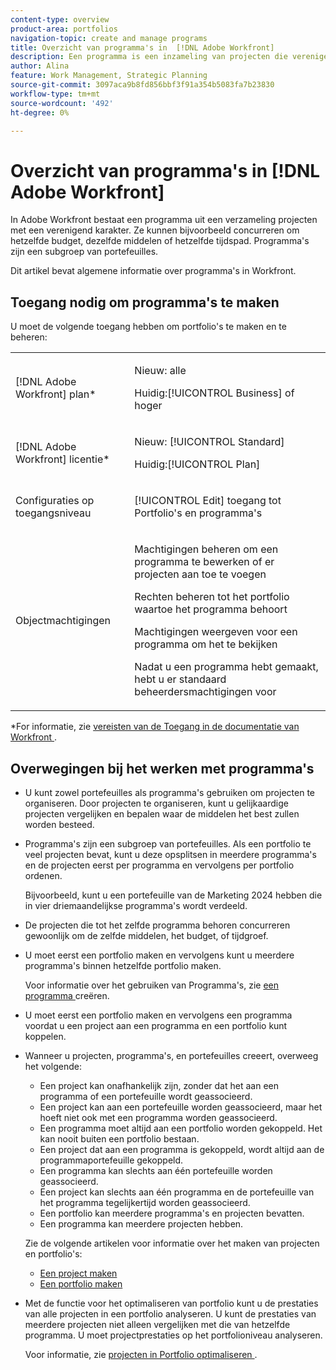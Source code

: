 ```yaml
---
content-type: overview
product-area: portfolios
navigation-topic: create and manage programs
title: Overzicht van programma's in  [!DNL Adobe Workfront]
description: Een programma is een inzameling van projecten die verenigende kenmerken hebben. Deze projecten concurreren doorgaans met dezelfde middelen, hetzelfde budget of dezelfde tijd. Programma's zijn een subgroep van portefeuilles. U kunt projecten aan programma's associëren alvorens zij aan een portefeuille worden toegevoegd.
author: Alina
feature: Work Management, Strategic Planning
source-git-commit: 3097aca9b8fd856bbf3f91a354b5083fa7b23830
workflow-type: tm+mt
source-wordcount: '492'
ht-degree: 0%

---
```


# Overzicht van programma&#39;s in [!DNL Adobe Workfront]

<!-- Audited: 09/2024 -->

In Adobe Workfront bestaat een programma uit een verzameling projecten met een verenigend karakter. Ze kunnen bijvoorbeeld concurreren om hetzelfde budget, dezelfde middelen of hetzelfde tijdspad. Programma&#39;s zijn een subgroep van portefeuilles.

Dit artikel bevat algemene informatie over programma&#39;s in Workfront.

## Toegang nodig om programma&#39;s te maken

<!--leave the table uncollapsed as this article is about access-->

U moet de volgende toegang hebben om portfolio&#39;s te maken en te beheren:

<table style="table-layout:auto"> 
 <col> 
 <col> 
 <tbody> 
  <tr> 
   <td role="rowheader">[!DNL Adobe Workfront] plan*</td> 
   <td> <p>Nieuw: alle</p>
   <p>Huidig:[!UICONTROL Business] of hoger</p> </td> 
  </tr> 
  <tr> 
   <td role="rowheader">[!DNL Adobe Workfront] licentie*</td> 
   <td> <p>Nieuw: [!UICONTROL Standard]</p>
   <p>Huidig:[!UICONTROL Plan] </p> </td> 
  </tr> 
  <tr> 
   <td role="rowheader">Configuraties op toegangsniveau</td> 
   <td> <p>[!UICONTROL Edit] toegang tot Portfolio's en programma's</p>  </td> 
  </tr> 
  <tr> 
   <td role="rowheader">Objectmachtigingen</td> 
   <td> <p>Machtigingen beheren om een programma te bewerken of er projecten aan toe te voegen</p>
   <p>Rechten beheren tot het portfolio waartoe het programma behoort </p>
   <p>Machtigingen weergeven voor een programma om het te bekijken</p>
   <p>Nadat u een programma hebt gemaakt, hebt u er standaard beheerdersmachtigingen voor</p> 
    </td> 
  </tr> 
 </tbody> 
</table>

*For informatie, zie [ vereisten van de Toegang in de documentatie van Workfront ](/help/quicksilver/administration-and-setup/add-users/access-levels-and-object-permissions/access-level-requirements-in-documentation.md).


## Overwegingen bij het werken met programma&#39;s

* U kunt zowel portefeuilles als programma&#39;s gebruiken om projecten te organiseren. Door projecten te organiseren, kunt u gelijkaardige projecten vergelijken en bepalen waar de middelen het best zullen worden besteed.

* Programma&#39;s zijn een subgroep van portefeuilles. Als een portfolio te veel projecten bevat, kunt u deze opsplitsen in meerdere programma&#39;s en de projecten eerst per programma en vervolgens per portfolio ordenen.

  Bijvoorbeeld, kunt u een portefeuille van de Marketing 2024 hebben die in vier driemaandelijkse programma&#39;s wordt verdeeld.

* De projecten die tot het zelfde programma behoren concurreren gewoonlijk om de zelfde middelen, het budget, of tijdgroef.

* U moet eerst een portfolio maken en vervolgens kunt u meerdere programma&#39;s binnen hetzelfde portfolio maken.

  Voor informatie over het gebruiken van Programma&#39;s, zie [ een programma ](../../../manage-work/portfolios/create-and-manage-programs/create-program.md) creëren.

* U moet eerst een portfolio maken en vervolgens een programma voordat u een project aan een programma en een portfolio kunt koppelen.

* Wanneer u projecten, programma&#39;s, en portefeuilles creeert, overweeg het volgende:

   * Een project kan onafhankelijk zijn, zonder dat het aan een programma of een portefeuille wordt geassocieerd.
   * Een project kan aan een portefeuille worden geassocieerd, maar het hoeft niet ook met een programma worden geassocieerd.
   * Een programma moet altijd aan een portfolio worden gekoppeld. Het kan nooit buiten een portfolio bestaan.
   * Een project dat aan een programma is gekoppeld, wordt altijd aan de programmaportefeuille gekoppeld.
   * Een programma kan slechts aan één portefeuille worden geassocieerd.
   * Een project kan slechts aan één programma en de portefeuille van het programma tegelijkertijd worden geassocieerd.
   * Een portfolio kan meerdere programma&#39;s en projecten bevatten.
   * Een programma kan meerdere projecten hebben.

  Zie de volgende artikelen voor informatie over het maken van projecten en portfolio&#39;s:
   * [Een project maken](/help/quicksilver/manage-work/projects/create-projects/create-project.md)
   * [Een portfolio maken](/help/quicksilver/manage-work/portfolios/create-and-manage-portfolios/create-portfolios.md)


* Met de functie voor het optimaliseren van portfolio kunt u de prestaties van alle projecten in een portfolio analyseren. U kunt de prestaties van meerdere projecten niet alleen vergelijken met die van hetzelfde programma. U moet projectprestaties op het portfolioniveau analyseren.

  Voor informatie, zie [ projecten in Portfolio optimaliseren ](/help/quicksilver/manage-work/portfolios/portfolio-optimizer/optimize-projects-in-portfolio-optimizer.md).



